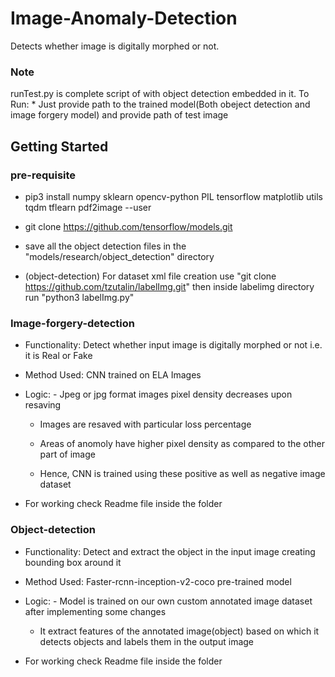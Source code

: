 # Image-Anomaly-Detection

Detects whether image is digitally morphed or not.

### Note

runTest.py is complete script of with object detection embedded in it.
To Run:
	* Just provide path to the trained model(Both obeject detection and image forgery model) and provide path of test image

## Getting Started

### pre-requisite

* pip3 install numpy sklearn opencv-python PIL tensorflow matplotlib utils tqdm tflearn pdf2image --user

* git clone https://github.com/tensorflow/models.git

* save all the object detection files in the "models/research/object_detection" directory

* (object-detection) For dataset xml file creation use "git clone https://github.com/tzutalin/labelImg.git" then inside labelimg directory run "python3 labelImg.py"

### Image-forgery-detection

* Functionality: Detect whether input image is digitally morphed or not i.e. it is Real or Fake

* Method Used: CNN trained on ELA Images

* Logic: - Jpeg or jpg format images pixel density decreases upon resaving

	* Images are resaved with particular loss percentage
	
	* Areas of anomoly have higher pixel density as compared to the other part of image
	
	* Hence, CNN is trained using these positive as well as negative image dataset 
	
* For working check Readme file inside the folder

### Object-detection

* Functionality: Detect and extract the object in the input image creating bounding box around it

* Method Used: Faster-rcnn-inception-v2-coco pre-trained model

* Logic: - Model is trained on our own custom annotated image dataset after implementing some changes

	 * It extract features of the annotated image(object) based on which it detects objects and labels them in the output image
	 
* For working check Readme file inside the folder 
